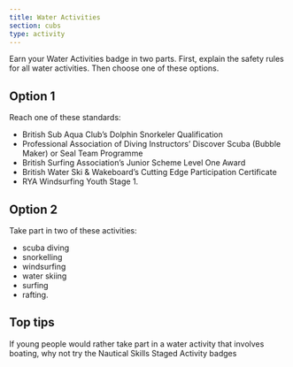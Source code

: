 ```yaml
---
title: Water Activities
section: cubs
type: activity
---
```


Earn your Water Activities badge in two parts. First, explain the safety rules for all water activities. Then choose one of these options.

## Option 1
Reach one of these standards:

* British Sub Aqua Club’s Dolphin Snorkeler Qualification
* Professional Association of Diving Instructors’ Discover Scuba (Bubble Maker) or Seal Team Programme
* British Surfing Association’s Junior Scheme Level One Award
* British Water Ski & Wakeboard’s Cutting Edge Participation Certificate
* RYA Windsurfing Youth Stage 1.
 

## Option 2
Take part in two of these activities:

* scuba diving
* snorkelling
* windsurfing
* water skiing
* surfing
* rafting.

## Top tips 

If young people would rather take part in a water activity that involves boating, why not try the Nautical Skills Staged Activity badges 
